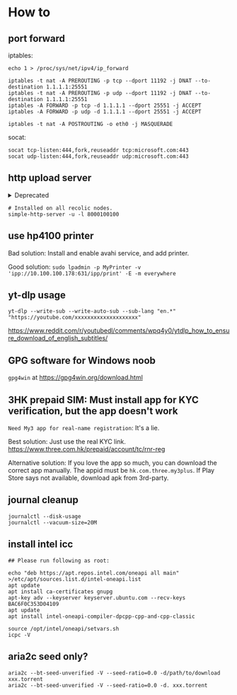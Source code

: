 # How to

## port forward

iptables:

```
echo 1 > /proc/sys/net/ipv4/ip_forward

iptables -t nat -A PREROUTING -p tcp --dport 11192 -j DNAT --to-destination 1.1.1.1:25551
iptables -t nat -A PREROUTING -p udp --dport 11192 -j DNAT --to-destination 1.1.1.1:25551
iptables -A FORWARD -p tcp -d 1.1.1.1 --dport 25551 -j ACCEPT
iptables -A FORWARD -p udp -d 1.1.1.1 --dport 25551 -j ACCEPT

iptables -t nat -A POSTROUTING -o eth0 -j MASQUERADE
```

socat:

```
socat tcp-listen:444,fork,reuseaddr tcp:microsoft.com:443
socat udp-listen:444,fork,reuseaddr udp:microsoft.com:443
```

## http upload server

<details>
  <summary>Deprecated</summary>
```
python3 -m pip install --user uploadserver
python3 -m uploadserver -b ::0
# Then access localhost:8000/upload with browser
```
</details>

```
# Installed on all recolic nodes.
simple-http-server -u -l 8000100100
```

## use hp4100 printer

Bad solution: Install and enable avahi service, and add printer.

Good solution: `sudo lpadmin -p MyPrinter -v 'ipp://10.100.100.178:631/ipp/print' -E -m everywhere`

## yt-dlp usage

```
yt-dlp --write-sub --write-auto-sub --sub-lang "en.*" "https://youtube.com/xxxxxxxxxxxxxxxxxxxx"
```

https://www.reddit.com/r/youtubedl/comments/wpq4y0/ytdlp_how_to_ensure_download_of_english_subtitles/

## GPG software for Windows noob

`gpg4win` at <https://gpg4win.org/download.html>

## 3HK prepaid SIM: Must install app for KYC verification, but the app doesn't work

`Need My3 app for real-name registration`: It's a lie.

Best solution: Just use the real KYC link. <https://www.three.com.hk/prepaid/account/tc/rnr-reg>

Alternative solution: If you love the app so much, you can download the correct app manually. The appid must be `hk.com.three.my3plus`. If Play Store says not available, download apk from 3rd-party.

## journal cleanup

```
journalctl --disk-usage
journalctl --vacuum-size=20M
```

## install intel icc

```
## Please run following as root:

echo "deb https://apt.repos.intel.com/oneapi all main" >/etc/apt/sources.list.d/intel-oneapi.list
apt update
apt install ca-certificates gnupg
apt-key adv --keyserver keyserver.ubuntu.com --recv-keys BAC6F0C353D04109
apt update
apt install intel-oneapi-compiler-dpcpp-cpp-and-cpp-classic

source /opt/intel/oneapi/setvars.sh
icpc -V
```

## aria2c seed only?

```
aria2c --bt-seed-unverified -V --seed-ratio=0.0 -d/path/to/download xxx.torrent
aria2c --bt-seed-unverified -V --seed-ratio=0.0 -d. xxx.torrent
```
